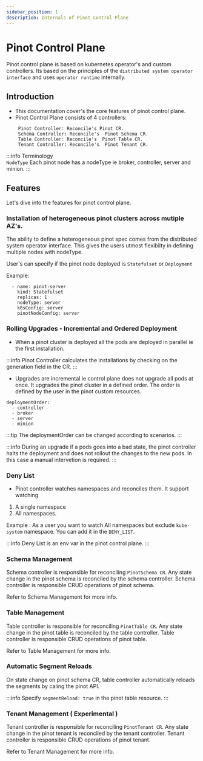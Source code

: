 ```yaml
---
sidebar_position: 1
description: Internals of Pinot Control Plane
---
```


# Pinot Control Plane
Pinot control plane is based on kubernetes operator's and custom controllers. Its based on the principles of the ```distributed system operator interface``` and uses ```operator runtime``` internally.         

## Introduction

- This documentation cover's the core features of pinot control plane.
- Pinot Control Plane consists of 4 controllers:
   ```
    Pinot Controller: Reconcile's Pinot CR.
    Schema Controller: Reconcile's  Pinot Schema CR.
    Table Controller: Reconcile's  Pinot Table CR.
    Tenant Controller: Reconcile's  Pinot Tenant CR.
    ```

:::info
Terminology         
```NodeType``` Each pinot node has a nodeType ie broker, controller, server and minion.
:::

## Features

Let's dive into the features for pinot control plane.

### Installation of heterogeneous pinot clusters across mutiple AZ's.

The ability to define a heterogeneous pinot spec comes from the distributed system operator interface. This gives the users utmost flexibilty in defining multiple nodes with nodeType.

User's can specify if the pinot node deployed is ```Statefulset``` or ```Deployment``` 

Example:

```
  - name: pinot-server
    kind: Statefulset
    replicas: 1
    nodeType: server
    k8sConfig: server
    pinotNodeConfig: server
```

### Rolling Upgrades - Incremental and Ordered Deployment 

- When a pinot cluster is deployed all the pods are deployed in parallel ie the first installation.

:::info
Pinot Controller calculates the installations by checking on the generation field in the CR.
:::

- Upgrades are incremental ie control plane does not upgrade all pods at once. It upgrades the pinot cluster in a defined order. The order is defined by the user in the pinot custom resources.

```
deploymentOrder:
  - controller
  - broker
  - server
  - minion
```

:::tip
The deploymentOrder can be changed according to scenarios.
:::

:::info
During an upgrade if a pods goes into a bad state, the pinot controller halts the deployment and does not rollout the changes to the new pods.
In this case a manual intervetion is required.
:::

### Deny List

- Pinot controller watches namespaces and reconciles them. It support watching
1. A single namespace
2. All namespaces.

Example : As a user you want to watch All namespaces but exclude ```kube-system``` namespace. You can add it in the ```DENY_LIST```.

:::info
Deny List is an env var in the pinot control plane.
:::

### Schema Management

Schema controller is responsible for reconciling ```PinotSchema CR```. 
Any state change in the pinot schema is reconciled by the schema controller. Schema controller is responsible CRUD operations of pinot schema.

Refer to Schema Management for more info.

### Table Management

Table controller is responsible for reconciling ```PinotTable CR```. 
Any state change in the pinot table is reconciled by the table controller. Table controller is responsible CRUD operations of pinot table.

Refer to Table Management for more info.

### Automatic Segment Reloads

On state change on pinot schema CR, table controller automatically reloads the segments by caling the pinot API.

:::info
Specify ```segmentReload: true``` in the pinot table resource.
:::

### Tenant Management ( Experimental )

Tenant controller is responsible for reconciling ```PinotTenant CR```. 
Any state change in the pinot tenant is reconciled by the tenant controller. Tenant controller is responsible CRUD operations of pinot tenant.

Refer to Tenant Management for more info.

